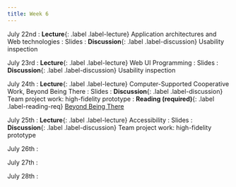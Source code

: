 ```yaml
---
title: Week 6
---
```


<!-- prettier-ignore-start -->

July 22nd
: **Lecture**{: .label .label-lecture} Application architectures and Web technologies
  : Slides
: **Discussion**{: .label .label-discussion} Usability inspection

July 23rd
: **Lecture**{: .label .label-lecture} Web UI Programming
  : Slides
: **Discussion**{: .label .label-discussion} Usability inspection

July 24th
: **Lecture**{: .label .label-lecture} Computer-Supported Cooperative Work, Beyond Being There
  : Slides
: **Discussion**{: .label .label-discussion} Team project work: high-fidelity prototype
: **Reading (required)**{: .label .label-reading-req} [Beyond Being There](https://worrydream.com/refs/Hollan_1992_-_Beyond_Being_There.pdf)

July 25th
: **Lecture**{: .label .label-lecture} Accessibility
  : Slides
: **Discussion**{: .label .label-discussion} Team project work: high-fidelity prototype

July 26th
: 

July 27th
:

July 28th
:

<!-- prettier-ignore-end -->

